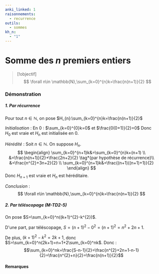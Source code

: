 ```yaml
---
anki_linked: 1
raisonnements:
  - recurrence
outils:
  - sommes
kh_n:
  - "1"
---
```

# Somme des $n$ premiers entiers

> [!objectif]
>$$
> \forall n\in \mathbb{N},\sum_{k=0}^{n}k=\frac{n(n+1)}{2}
> $$
### Démonstration
##### 1. Par récurrence

Pour tout $n\in \mathbb{N}$, on pose $H_{n}:\sum_{k=0}^{n}k=\frac{n(n+1)}{2}$

*Initialisation* :
En $0$ : $\sum_{k=0}^{0}k=0$ et $\frac{0(0+1)}{2}=0$
Donc $H_{0}$ est vraie et $H_{n}$ est initialisée en $0$.

*Hérédité* :
Soit $n\in \mathbb{N}$. On suppose $H_{n}$.
$$
\begin{align}
\sum_{k=0}^{n+1}k&=\sum_{k=0}^{n}k+(n+1) \\
&=\frac{n(n+1)}{2}+\frac{2n+2}{2} \tag*{par hypothèse de récurrence}\\
&=\frac{n^{2}+3n+2}{2} \\
\sum_{k=0}^{n+1}k&=\frac{(n+1)((n+1)+1)}{2}
\end{align}
$$
Donc $H_{n+1}$ est vraie et $H_{n}$ est héréditaire.

*Conclusion* :
$$
\forall n\in \mathbb{N},\sum_{k=0}^{n}k=\frac{n(n+1)}{2}
$$
##### 2. Par téléscopage (M-TD2-5)

On pose $S=\sum_{k=0}^n((k+1)^{2}-k^{2})$.

D'une part, par téléscopage, $S=(n+1)^{2}-0^{2}=(n+1)^{2}=n^{2}+2n+1$.

De plus, $(k+1)^{2}-k^{2}=2k+1$, donc $S=\sum_{k=0}^n(2k+1)=n+1+2\sum_{k=0}^nk$.
Donc :
$$\sum_{k=0}^nk=\frac{S-n-1}{2}=\frac{n^{2}+2n+1-n-1}{2}=\frac{n^{2}+n}{2}=\frac{n(n+1)}{2}$$
#### Remarques


